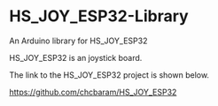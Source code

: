 # HS_JOY_ESP32-Library
An Arduino library for HS_JOY_ESP32

HS_JOY_ESP32 is an joystick board.

The link to the HS_JOY_ESP32 project is shown below.

https://github.com/chcbaram/HS_JOY_ESP32